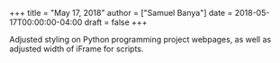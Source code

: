 +++
title = "May 17, 2018"
author = ["Samuel Banya"]
date = 2018-05-17T00:00:00-04:00
draft = false
+++

Adjusted styling on Python programming project webpages, as well as adjusted width of iFrame for scripts.